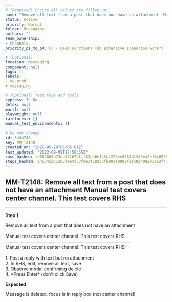 ```yaml
---
# (Required) Ensure all values are filled up
name: "Remove all text from a post that does not have an attachment  Manual test covers center channel. This test covers RHS"
status: Active
priority: Normal
folder: Messaging
authors: ""
team_ownership: 
- Channels
priority_p1_to_p4: P3 - Deep Functions (Do extensive scenarios work?)

# (Optional)
location: Messaging
component: null
tags: []
labels: 
- se-prod
- messaging

# (Optional) Test type and tools
cypress: To Do
detox: null
mmctl: null
playwright: null
rainforest: []
manual_test_environments: []

# Do not change
id: 5444748
key: MM-T2148
created_on: "2020-05-20T06:05:01Z"
last_updated: "2022-09-09T17:58:55Z"
case_hashed: fe002600b73ee55167bfff23ba6e145cf229ee5484b1339ea2ef0c6948432a26efba1098967c902152b2c560e88b7686
steps_hashed: 946345dc1293bee4f53f663f28d3cfb80af9902f2fc8b408273a52f442b3c0f2dac239d2e512a3963addd0c46d586431
---
```


<!-- (Auto-generated) Based on frontmatter's "key" and "name" -->

## MM-T2148: Remove all text from a post that does not have an attachment Manual test covers center channel. This test covers RHS

---

**Step 1**

Remove all text from a post that does not have an attachment\
\
Manual test covers center channel. This test covers RHS\
————————————————————————————\
Manual test covers center channel. This test covers RHS:\
\
1\. Post a reply with text but no attachment\
2\. In RHS, edit, remove all text, save\
3\. Observe modal confirming delete\
4\. \*Press Enter\* (don't click Save)

**Expected**

Message is deleted, focus is in reply box (not center channel)
